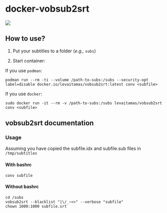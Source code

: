 # docker-vobsub2srt

<p align="left">
 <a href="https://hub.docker.com/r/levaitamas/vobsub2srt" alt="Docker pulls">
  <img src="https://img.shields.io/docker/pulls/levaitamas/vobsub2srt" /></a>

## How to use?

1. Put your subtitles to a folder (*e.g.,* `subs`)

2.  Start container:

If you use `podman`:
```shell
podman run --rm -ti --volume /path-to-subs:/subs --security-opt label=disable docker.io/levaitamas/vobsub2srt:latest conv <subfile>
```
If you use `docker`:
```shell
sudo docker run -it --rm -v /path-to-subs:/subs levaitamas/vobsub2srt conv <subfile>
```

## vobsub2srt documentation

### Usage

Assuming you have copied the subfile.idx and subfile.sub files in `/tmp/subtitles`

#### With bashrc

```shell
conv subfile
```

#### Without bashrc

```shell
cd /subs
vobsub2srt --blacklist "|\/_~<>" --verbose "subfile"
chown 1000:1000 subfile.srt
```
